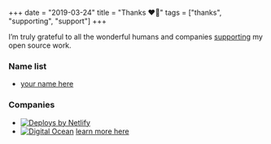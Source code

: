 +++
date = "2019-03-24"
title = "Thanks ❤️🙌"
tags = ["thanks", "supporting", "support"]
+++

I’m truly grateful to all the wonderful humans and companies [supporting](https://www.patreon.com/avelinosource) my open source work.

### Name list
- [your name here](mailto:t+opensource@avelino.xxx)

### Companies
- [![Deploys by Netlify](https://www.netlify.com/img/global/badges/netlify-dark.svg)](https://www.netlify.com?utm_medium=opensource&utm_source=awesome-go)
- [![Digital Ocean](/sponsors/do_logo_horizontal_blue-210.png)](https://m.do.co/c/bd3b723c0a36?utm_medium=opensource&utm_source=awesome-go) [learn more here](https://twitter.com/avelinorun/status/1293969216417214466)
